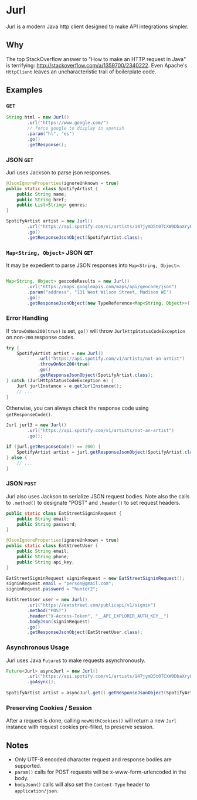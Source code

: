 # Jurl
Jurl is a modern Java http client designed to make API integrations simpler.

## Why

The top StackOverflow answer to "How to make an HTTP request in Java" is terrifying: http://stackoverflow.com/a/1359700/2340222. Even Apache's `HttpClient` leaves an uncharacteristic trail of boilerplate code.

## Examples
### `GET`
```java
String html = new Jurl()
        .url("https://www.google.com/")
        // force google to display in spanish
        .param("hl", "es")
        .go()
        .getResponse();
```

### JSON `GET`
Jurl uses Jackson to parse json responses.
```java
@JsonIgnoreProperties(ignoreUnknown = true)
public static class SpotifyArtist {
    public String name;
    public String href;
    public List<String> genres;
}

SpotifyArtist artist = new Jurl()
        .url("https://api.spotify.com/v1/artists/147jymD5t0TCXW0DbaXry0")
        .go()
        .getResponseJsonObject(SpotifyArtist.class);
```

### `Map<String, Object>` JSON `GET`
It may be expedient to parse JSON responses into `Map<String, Object>`.

```java

Map<String, Object> geocodeResults = new Jurl()
        .url("https://maps.googleapis.com/maps/api/geocode/json")
        .param("address", "131 West Wilson Street, Madison WI")
        .go()
        .getResponseJsonObject(new TypeReference<Map<String, Object>>() {});
```

### Error Handling
If `throwOnNon200(true)` is set, `go()` will throw `JurlHttpStatusCodeException` on non-`200` response codes.

```java
try {
    SpotifyArtist artist = new Jurl()
            .url("https://api.spotify.com/v1/artists/not-an-artist")
            .throwOnNon200(true)
            .go()
            .getResponseJsonObject(SpotifyArtist.class);
} catch (JurlHttpStatusCodeException e) {
    Jurl jurlInstance = e.getJurlInstance();
    // ...
}
```

Otherwise, you can always check the response code using `getResponseCode()`.
```java
Jurl jurl3 = new Jurl()
        .url("https://api.spotify.com/v1/artists/not-an-artist")
        .go();

if (jurl.getResponseCode() == 200) {
    SpotifyArtist artist = jurl.getResponseJsonObject(SpotifyArtist.class);
} else {
    // ...
}
```

### JSON `POST`
Jurl also uses Jackson to serialize JSON request bodies.  Note also the calls to `.method()` to designate "POST" and `.header()` to set request headers.

```java
public static class EatStreetSigninRequest {
    public String email;
    public String password;
}

@JsonIgnoreProperties(ignoreUnknown = true)
public static class EatStreetUser {
    public String email;
    public String phone;
    public String api_key;
}

EatStreetSigninRequest signinRequest = new EatStreetSigninRequest();
signinRequest.email = "person@gmail.com";
signinRequest.password = "hunter2";

EatStreetUser user = new Jurl()
        .url("https://eatstreet.com/publicapi/v1/signin")
        .method("POST")
        .header("X-Access-Token", "__API_EXPLORER_AUTH_KEY__")
        .bodyJson(signinRequest)
        .go()
        .getResponseJsonObject(EatStreetUser.class);

```

### Asynchronous Usage
Jurl uses Java `Future`s to make requests asynchronously.
```java
Future<Jurl> asyncJurl = new Jurl()
        .url("https://api.spotify.com/v1/artists/147jymD5t0TCXW0DbaXry0")
        .goAsync();
        
SpotifyArtist artist = asyncJurl.get().getResponseJsonObject(SpotifyArtist.class);
```

### Preserving Cookies / Session
After a request is done, calling `newWithCookies()` will return a new `Jurl` instance with request cookies pre-filled, to preserve session.

## Notes
- Only UTF-8 encoded character request and response bodies are supported.
- `param()` calls for POST requests will be x-www-form-urlencoded in the body.
- `bodyJson()` calls will also set the `Content-Type` header to `application/json`.
